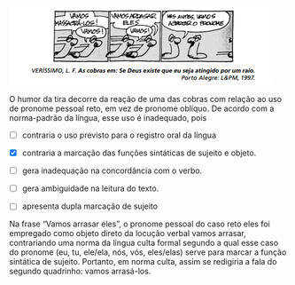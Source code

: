 

![](bf48d273-0a66-e7e3-92e6-2f430d928e7e.png)

O humor da tira decorre da reação de uma das cobras com relação ao uso de pronome pessoal reto, em vez de pronome oblíquo. De acordo com a norma-padrão da língua, esse uso é inadequado, pois



- [ ] contraria o uso previsto para o registro oral da língua
- [x] contraria a marcação das funções sintáticas de sujeito e objeto.
- [ ] gera inadequação na concordância com o verbo.
- [ ] gera ambiguidade na leitura do texto.
- [ ] apresenta dupla marcação de sujeito


Na frase “Vamos arrasar eles”, o pronome pessoal do caso reto eles foi empregado como objeto direto da locução verbal vamos arrasar, contrariando uma norma da língua culta formal segundo a qual esse caso do pronome (eu, tu, ele/ela, nós, vós, eles/elas) serve para marcar a função sintática de sujeito. Portanto, em norma culta, assim se redigiria a fala do segundo quadrinho: vamos arrasá-los.

        
